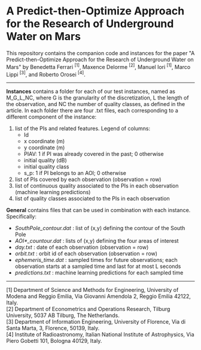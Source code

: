 # A Predict-then-Optimize Approach for the Research of Underground Water on Mars
This repository contains the companion code and instances for the paper "A Predict-then-Optimize Approach for the Research of Underground Water on Mars" by Benedetta Ferrari <sup>[1]</sup>, Maxence Delorme <sup>[2]</sup>, Manuel Iori <sup>[1]</sup>, Marco Lippi <sup>[3]</sup>, and Roberto Orosei <sup>[4]</sup>.

---

**Instances** contains a folder for each of our test instances, named as M_G_L_NC, where G is the granularity of the discretization, L the length of the observation, and NC the number of quality classes, as defined in the article. In each folder there are four .txt files, each corresponding to a different component of the instance:
<ol>
    <li>list of the PIs and related features. Legend of columns:
        <ul>
            <li>Id</li>
            <li>x coordinate (m)</li>
            <li>y coordinate (m)</li>
            <li>PIAV: 1 if PI was already covered in the past; 0 otherwise</li>
            <li>initial quality (dB)</li>
            <li>initial quality class</li>
            <li>s_p: 1 if PI belongs to an AOI; 0 otherwise</li>
        </ul>
    </li>
    <li>list of PIs covered by each observation (observation = row)</li>
    <li>list of continuous quality associated to the PIs in each observation (machine learning predictions)</li>
    <li>list of quality classes associated to the PIs in each observation</li>
</ol>

**General** contains files that can be used in combination with each instance. Specifically:
<ul>
    <li> <i> SouthPole_contour.dat </i> : list of (x,y) defining the contour of the South Pole</li>
    <li> <i> AOI*_countour.dat </i> : lists of (x,y) defining the four areas of interest</li>
    <li> <i> day.txt </i> : date of each observation (observation = row)</li>
    <li> <i> orbit.txt </i> : orbit id of each observation (observation = row)</li>
    <li> <i> ephemeris_time.dat </i> : sampled times for future observations; each observation starts at a sampled time and last for at most L seconds</li>
    <li> <i> predictions.txt </i> : machine learning predictions for each sampled time</li>
</ul>

---

[1] Department of Science and Methods for Engineering, University of Modena and Reggio Emilia, Via Giovanni Amendola 2, Reggio Emilia 42122, Italy. <br>
[2] Department of Econometrics and Operations Research, Tilburg University, 5037 AB Tilburg, The Netherlands. <br>
[3] Department of Information Engineering, University of Florence, Via di Santa Marta, 3, Florence, 50139, Italy. <br>
[4] Institute of Radioastronomy, Italian National Institute of Astrophysics, Via Piero Gobetti 101, Bologna 40129, Italy. <br>
